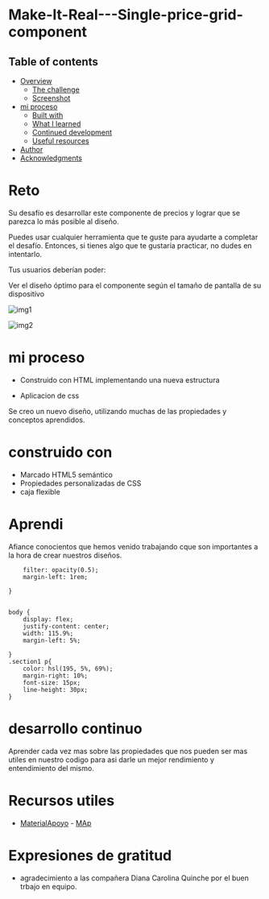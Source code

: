 # Make-It-Real---Single-price-grid-component

## Table of contents

- [Overview](#overview)
  - [The challenge](#the-challenge)
  - [Screenshot](#screenshot)
- [mi proceso](#mi-proceso)
  - [Built with](#built-with)
  - [What I learned](#what-i-learned)
  - [Continued development](#continued-development)
  - [Useful resources](#useful-resources)
- [Author](#author)
- [Acknowledgments](#acknowledgments)


<h1>Reto</h1>

Su desafío es desarrollar este componente de precios y lograr que se parezca lo más posible al diseño.

Puedes usar cualquier herramienta que te guste para ayudarte a completar el desafío. Entonces, si tienes algo que te gustaría practicar, no dudes en intentarlo.

Tus usuarios deberían poder:

Ver el diseño óptimo para el componente según el tamaño de pantalla de su dispositivo

![img1](https://user-images.githubusercontent.com/115027137/196558559-7be99d07-5a6e-43d6-ad46-9cb4f0d2c2cf.png)

![img2](https://user-images.githubusercontent.com/115027137/196558569-37f25dd1-52bb-421a-8f1b-345989413e34.png)


<h1>mi proceso</h1>

- Construido con HTML implementando una nueva estructura 

- Aplicacion de css 

Se creo un nuevo diseño, utilizando muchas de las propiedades y conceptos aprendidos.


<h1>construido con</h1>

- Marcado HTML5 semántico
- Propiedades personalizadas de CSS
- caja flexible

 <h1>Aprendi</h1>
Afiance conocientos que hemos venido trabajando cque son importantes a la hora de crear nuestros diseños. 

``` .section2 h8{
    filter: opacity(0.5);
    margin-left: 1rem;
    
}


body {
    display: flex;
    justify-content: center;
    width: 115.9%;
    margin-left: 5%;
    
}
.section1 p{
    color: hsl(195, 5%, 69%);
    margin-right: 10%;
    font-size: 15px;
    line-height: 30px;
}
```
    
    
<h1>desarrollo continuo</h1>
Aprender cada vez mas sobre las propiedades que nos pueden ser mas utiles en nuestro codigo para asi darle un mejor rendimiento y entendimiento del mismo.

<h1>Recursos utiles</h1>

* [MaterialApoyo](https://css-tricks.com/snippets/css/a-guide-to-flexbox/) - [MAp](https://www.htmlhelp.com/es/reference/css/properties.html)

<h1>Expresiones de gratitud</h1>

- agradecimiento a las compañera Diana Carolina Quinche por el buen trbajo en equipo.
 
